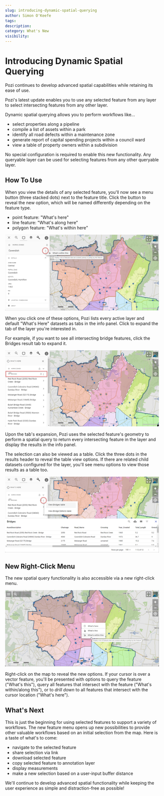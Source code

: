 ```yaml
---
slug: introducing-dynamic-spatial-querying
author: Simon O'Keefe
tags:
description:
category: What's New
visibility:
---
```


# Introducing Dynamic Spatial Querying

Pozi continues to develop advanced spatial capabilities while retaining its ease of use.

Pozi's latest update enables you to use any selected feature from any layer to select intersecting features from any other layer.

Dynamic spatial querying allows you to perform workflows like...

- select properties along a pipeline
- compile a list of assets within a park
- identify all road defects within a maintenance zone
- generate report of capital spending projects within a council ward
- view a table of property owners within a subdivision

No special configuration is required to enable this new functionality. Any queryable layer can be used for selecting features from any other queryable layer.

## How To Use

When you view the details of any selected feature, you'll now see a menu button (three stacked dots) next to the feature title. Click the button to reveal the new option, which will be named differently depending on the feature type.

- point feature: "What's here"
- line feature: "What's along here"
- polygon feature: "What's within here"

![](../static/img/sth-gramps-work-zone-selection.png)

When you click one of these options, Pozi lists every active layer and default "What's Here" datasets as tabs in the info panel. Click to expand the tab of the layer you're interested in.

For example, if you want to see all intersecting bridge features, click the Bridges result tab to expand it.

![](../static/img/sth-gramps-bridges-in-work-zone-selection.png)

Upon the tab's expansion, Pozi uses the selected feature's geometry to perform a spatial query to return every intersecting feature in the layer and display the results in the info panel.

The selection can also be viewed as a table. Click the three dots in the results header to reveal the table view options. If there are related child datasets configured for the layer, you'll see menu options to view those results as a table too.

![](../static/img/sth-gramps-bridges-in-work-zone-selection-table-view.png)

## New Right-Click Menu

The new spatial query functionality is also accessible via a new right-click menu.

![](../static/img/sth-gramps-work-zone-right-click-selection.png)

Right-click on the map to reveal the new options. If your cursor is over a vector feature, you'll be presented with options to query the feature ("What's this"), query all features that intersect with the feature ("What's within/along this"), or to *drill down* to all features that intersect with the cursor location ("What's here").

## What's Next

This is just the beginning for using selected features to support a variety of workflows. The new feature menu opens up new possibilities to provide other valuable workflows based on an initial selection from the map. Here is a taste of what's to come:

- navigate to the selected feature
- share selection via link
- download selected feature
- copy selected feature to annotation layer
- display measurements
- make a new selection based on a user-input buffer distance

We'll continue to develop advanced spatial functionality while keeping the user experience as simple and distraction-free as possible!
